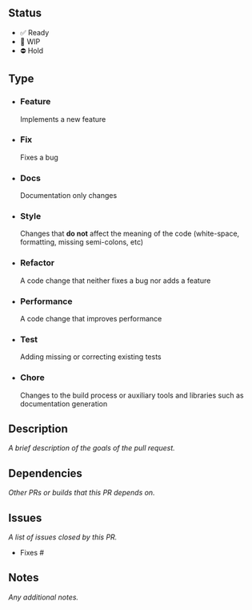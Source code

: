 ## Status

* ✅ Ready
* 🚧 WIP
* ⛔ Hold

## Type

* ### Feature
  Implements a new feature
* ### Fix
  Fixes a bug
* ### Docs
  Documentation only changes
* ### Style
  Changes that **do not** affect the meaning of the code (white-space, formatting, missing semi-colons, etc)
* ### Refactor
  A code change that neither fixes a bug nor adds a feature
* ### Performance
  A code change that improves performance
* ### Test
  Adding missing or correcting existing tests
* ### Chore
  Changes to the build process or auxiliary tools and libraries such as documentation generation  

## Description

*A brief description of the goals of the pull request.*

## Dependencies

*Other PRs or builds that this PR depends on.*

## Issues

*A list of issues closed by this PR.*

* Fixes #

## Notes

*Any additional notes.*
